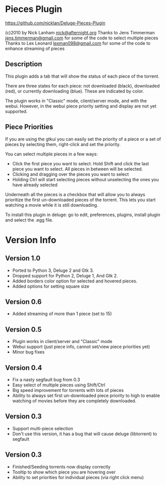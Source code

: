 # Pieces Plugin
https://github.com/nicklan/Deluge-Pieces-Plugin

(c)2010 by Nick Lanham <nick@afternight.org>
Thanks to Jens Timmerman <jens.timmerman@gmail.com> for some of the
code to select multiple pieces
Thanks to Lex Leonard <lexman098@gmail.com> for some of the
code to enhance streaming of pieces

## Description

This plugin adds a tab that will show the status of each piece of the
torrent.

There are three states for each piece: 
not downloaded (black), downloaded (red), or currently downloading (blue). 
These are indicated by color.

The plugin works in "Classic" mode, client/server mode, and with the
webui.  However, in the webui piece priority setting and display are
not yet supported.

## Piece Priorities

If you are using the gtkui you can easily set the priority of a piece
or a set of pieces by selecting them, right-click and set the
priority.

You can select multiple pieces in a few ways:  

* Click the first piece you want to select.  Hold Shift and click the last piece you want to select.  All pieces in between will be selected.  
* Clicking and dragging over the pieces you want to select  
* Holding Ctrl will start selecting pieces without unselecting the ones you have already selected  


Underneath all the pieces is a checkbox that will allow you to always
prioritize the first un-downloaded pieces of the torrent. This lets you
start watching a movie while it is still downloading. 


To install this plugin in deluge: go to edit, preferences, plugins,
install plugin and select the .egg file.

# Version Info

## Version 1.0
* Ported to Python 3, Deluge 2 and Gtk 3.
* Dropped support for Python 2, Deluge 1, And Gtk 2.
* Added borders color option for selected and hovered pieces.
* Added options for setting square size

## Version 0.6
* Added streaming of more than 1 piece (set to 15)

## Version 0.5
* Plugin works in client/server and "Classic" mode
* Webui support (just piece info, cannot set/view piece priorities
yet)
* Minor bug fixes

## Version 0.4
* Fix a nasty segfault bug from 0.3
* Easy select of multiple pieces using Shift/Ctrl
* Big speed improvement for torrents with lots of pieces
* Ability to always set first un-downloaded piece priority to high to
enable watching of movies before they are completely downloaded.

## Version 0.3
* Support multi-piece selection
* Don't use this version, it has a bug that will cause deluge (libtorrent) to segfault

## Version 0.3
* Finished/Seeding torrents now display correctly
* Tooltip to show which piece you are hovering over
* Ability to set priorities for individual pieces (via right click menu)
